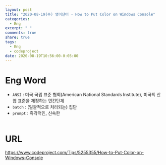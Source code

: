 ```yaml
---
layout: post
title: "2020-08-19(수) 영어단어 - How to Put Color on Windows Console"
categories:
  - Eng
excerpt: " "
comments: true
share: true
tags:
  - Eng
  - codeproject
date: 2020-08-19T10:56:00-0:05:00
---
```


# Eng Word

- `ANSI` : 미국 국립 표준 협회(American National Standards Institute), 미국의 산업 표준을 제정하는 민간단체
- `batch` : (일괄적으로 처리되는) 집단
- `prompt` : 즉각적인, 신속한
  <br/><br/>

# URL

<https://www.codeproject.com/Tips/5255355/How-to-Put-Color-on-Windows-Console>
